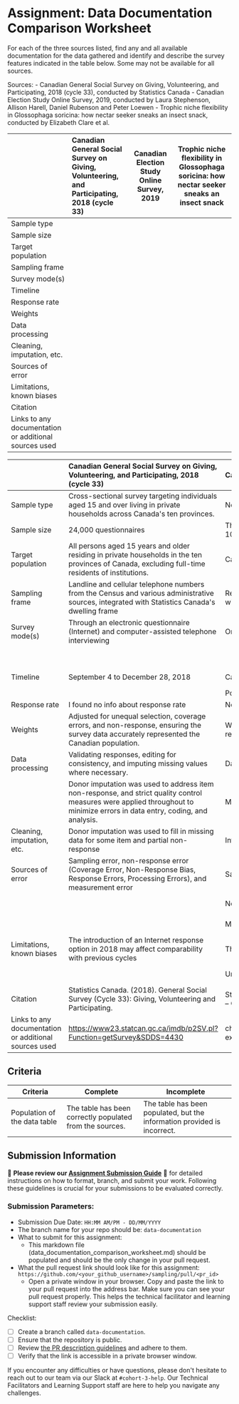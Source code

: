 # Assignment: Data Documentation Comparison Worksheet

For each of the three sources listed, find any and all available documentation for the data gathered and identify and describe the survey features indicated in the table below. Some may not be available for all sources.

Sources: - Canadian General Social Survey on Giving, Volunteering, and Participating, 2018 (cycle 33), conducted by Statistics Canada - Canadian Election Study Online Survey, 2019, conducted by Laura Stephenson, Allison Harell, Daniel Rubenson and Peter Loewen - Trophic niche flexibility in Glossophaga soricina: how nectar seeker sneaks an insect snack, conducted by Elizabeth Clare et al.

|                                                       | Canadian General Social Survey on Giving, Volunteering, and Participating, 2018 (cycle 33) | Canadian Election Study Online Survey, 2019 | Trophic niche flexibility in Glossophaga soricina: how nectar seeker sneaks an insect snack |
|----------------|:--------------------|----------------|---------------------|
| Sample type                                           |                                                                                            |                                             |                                                                                             |
| Sample size                                           |                                                                                            |                                             |                                                                                             |
| Target population                                     |                                                                                            |                                             |                                                                                             |
| Sampling frame                                        |                                                                                            |                                             |                                                                                             |
| Survey mode(s)                                        |                                                                                            |                                             |                                                                                             |
| Timeline                                              |                                                                                            |                                             |                                                                                             |
| Response rate                                         |                                                                                            |                                             |                                                                                             |
| Weights                                               |                                                                                            |                                             |                                                                                             |
| Data processing                                       |                                                                                            |                                             |                                                                                             |
| Cleaning, imputation, etc.                            |                                                                                            |                                             |                                                                                             |
| Sources of error                                      |                                                                                            |                                             |                                                                                             |
| Limitations, known biases                             |                                                                                            |                                             |                                                                                             |
| Citation                                              |                                                                                            |                                             |                                                                                             |
| Links to any documentation or additional sources used |                                                                                            |                                             |                                                                                             |






|                                    | Canadian General Social Survey on Giving, Volunteering, and Participating, 2018 (cycle 33)                                                                                  | Canadian Election Study Online Survey, 2019                                                                                              | Trophic niche flexibility in Glossophaga soricina: how nectar seeker sneaks an insect snack                                                                                                                                                                                          |
|:-----------------------------------|:----------------------------------------------------------------------------------------------------------------------------------------------------------------------------|:-----------------------------------------------------------------------------------------------------------------------------------------|:-------------------------------------------------------------------------------------------------------------------------------------------------------------------------------------------------------------------------------------------------------------------------------------|
| Sample type                        | Cross-sectional survey targeting individuals aged 15 and over living in private households across Canada's ten provinces.                                                   | Non-probability online survey targeting Canadian citizens and permanent residents aged 18 or older                                       | Field study targeting Glossophaga soricina bats in their natural habitat                                                                                                                                                                                                             |
| Sample size                        | 24,000 questionnaires                                                                                                                                                       | The Campaign Period Survey (CPS) included 37,822 respondents, and the Post-Election Survey (PES) recontacted 10,337 of these respondents | Multiple fecal samples from individual bats to analyze dietary components                                                                                                                                                                                                            |
| Target population                  | All persons aged 15 years and older residing in private households in the ten provinces of Canada, excluding full-time residents of institutions.                           | Canadian citizens and permanent residents aged 18 or older                                                                               | Glossophaga soricina bats                                                                                                                                                                                                                                                            |
| Sampling frame                     | Landline and cellular telephone numbers from the Census and various administrative sources, integrated with Statistics Canada's dwelling frame                              | Respondents were procured through Qualtrics, with targets stratified by region and balanced by gender and age within each region         | Wild populations of Glossophaga soricina were observed in their natural environments                                                                                                                                                                                                 |
| Survey mode(s)                     | Through an electronic questionnaire (Internet) and computer-assisted telephone interviewing                                                                                 | Online survey via the Qualtrics platform                                                                                                 | Field Observations: Direct observations and recordings of foraging behaviors.                                                                                                                                                                                                        |
|                                    |                                                                                                                                                                             |                                                                                                                                          | Laboratory Analysis: DNA barcoding of fecal samples to identify insect consumption                                                                                                                                                                                                   |
| Timeline                           | September 4 to December 28, 2018                                                                                                                                            | Campaign Period Survey (CPS): September 13 to October 21, 2019                                                                           | Study was published in 2014, suggesting data collection occurred earlier in that decade                                                                                                                                                                                              |
|                                    |                                                                                                                                                                             | Post-Election Survey (PES): October 24 to November 11, 2019                                                                              |                                                                                                                                                                                                                                                                                      |
| Response rate                      | I found no info about response rate                                                                                                                                         | No info                                                                                                                                  | Not applicable                                                                                                                                                                                                                                                                       |
| Weights                            | Adjusted for unequal selection, coverage errors, and non-response, ensuring the survey data accurately represented the Canadian population.                                 | Weights adjusted for sampling biases, non-response, and demographic imbalances, ensuring the data accurately reflected the Canadian population based on Census benchmarks. | Info not found                                                                                                                                                                                                                                                                       |
| Data processing                    | Validating responses, editing for consistency, and imputing missing values where necessary.                                                                                 | Data Quality Checks: Removal of low-quality responses and identification of duplicates                                                   | DNA Barcoding: DNA extracted from bat fecal samples was amplified and sequenced to identify dietary components (e.g., insect species).                                                                                                                                               |
|                                    | Donor imputation was used to address item non-response, and strict quality control measures were applied throughout to minimize errors in data entry, coding, and analysis. | Matching Respondents: Linking CPS respondents to PES data for longitudinal analysis                                                      | Behavioral Analysis: Echolocation and hunting behaviors were analyzed to confirm active insect predation.                                                                                                                                                                            |
| Cleaning, imputation, etc.         | Donor imputation was used to fill in missing data for some item and partial non-response                                                                                    | Information not found                                                                                                                    | Samples were screened for quality, and invalid or incomplete data (e.g., degraded DNA) were excluded to ensure reliable results                                                                                                                                                      |
| Sources of error                   | Sampling error, non-response error (Coverage Error, Non-Response Bias, Response Errors, Processing Errors), and measurement error                                           | Sampling Error: Due to the non-probability sampling method, traditional measures of sampling error may not apply                         | Sampling Bias: Limited to bats in specific geographic regions, which may not represent all populations of G. soricina.                                                                                                                                                              |
|                                    |                                                                                                                                                                             | Non-Response Error: Potential biases from non-response at both CPS and PES stages                                                        | Behavioral Observations: Interpretation of foraging behavior could vary based on observer experience or environmental conditions.                                                                                                                                                    |
|                                    |                                                                                                                                                                             | Measurement Error: Possible inaccuracies in responses due to question interpretation                                                     | DNA Analysis: Potential contamination or incomplete DNA sequencing could impact the identification of dietary components.                                                                                                                                                            |
| Limitations, known biases          | The introduction of an Internet response option in 2018 may affect comparability with previous cycles                                                                       | The non-probability sampling approach may limit the generalizability of findings                                                         | Findings are based on specific populations and may not apply universally to all Glossophaga soricina.                                                                                                                                                                                |
|                                    |                                                                                                                                                                             | Underrepresentation of individuals without internet access or those less likely to participate in online surveys                         | The proportion of diet between nectar and insects may vary seasonally or regionally, limiting generalizability                                                                                                                                                                       |
| Citation                           | Statistics Canada. (2018). General Social Survey (Cycle 33): Giving, Volunteering and Participating.                                                                        | Stephenson, Laura B., Harell, Allison, Rubenson, Daniel, & Loewen, Peter John. (2020). 2019 Canadian Election Study – Online Survey      | Clare, E. L., et al. (2014). Trophic niche flexibility in Glossophaga soricina: how a nectar seeker sneaks an insect snack. Functional Ecology, 28(3), 632–641                                                                                                                          |
| Links to any documentation or additional sources used | https://www23.statcan.gc.ca/imdb/p2SV.pl?Function=getSurvey&SDDS=4430                                                                                                       | chrome-extension://efaidnbmnnnibpcajpcglclefindmkaj/https://dimension.usherbrooke.ca/documents/CES2019Codebook.pdf                       | https://besjournals.onlinelibrary.wiley.com/doi/full/10.1111/1365-2435.12192                                                                                                                                                                                                         |






## Criteria

|Criteria|Complete|Incomplete|
|--------|----|----|
|Population of the data table|The table has been correctly populated from the sources.|The table has been populated, but the information provided is incorrect.|

## Submission Information

🚨 **Please review our [Assignment Submission Guide](https://github.com/UofT-DSI/onboarding/blob/main/onboarding_documents/submissions.md)** 🚨 for detailed instructions on how to format, branch, and submit your work. Following these guidelines is crucial for your submissions to be evaluated correctly.

### Submission Parameters:
* Submission Due Date: `HH:MM AM/PM - DD/MM/YYYY`
* The branch name for your repo should be: `data-documentation`
* What to submit for this assignment:
     * This markdown file (data_documentation_comparison_worksheet.md) should be populated and should be the only change in your pull request.
* What the pull request link should look like for this assignment: `https://github.com/<your_github_username>/sampling/pull/<pr_id>`
     * Open a private window in your browser. Copy and paste the link to your pull request into the address bar. Make sure you can see your pull request properly. This helps the technical facilitator and learning support staff review your submission easily.

Checklist:
- [ ] Create a branch called `data-documentation`.
- [ ] Ensure that the repository is public.
- [ ] Review [the PR description guidelines](https://github.com/UofT-DSI/onboarding/blob/main/onboarding_documents/submissions.md#guidelines-for-pull-request-descriptions) and adhere to them.
- [ ] Verify that the link is accessible in a private browser window.

If you encounter any difficulties or have questions, please don't hesitate to reach out to our team via our Slack at `#cohort-3-help`. Our Technical Facilitators and Learning Support staff are here to help you navigate any challenges.
